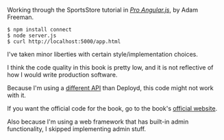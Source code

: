 Working through the SportsStore tutorial in [_Pro Angular.js_](http://www.apress.com/9781430264484), by Adam Freeman.

    $ npm install connect
    $ node server.js
    $ curl http://localhost:5000/app.html

I've taken minor liberties with certain style/implementation choices.

I think the code quality in this book is pretty low, and it is not reflective of how I would write production software.

Because I'm using a [different API](https://github.com/fearofcode/pro-angularjs-api-django) than Deployd, this code might not work with it.

If you want the official code for the book, go to the book's [official website](http://www.apress.com/9781430264484).

Also because I'm using a web framework that has built-in admin functionality, I skipped implementing admin stuff.